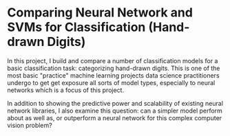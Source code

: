 # Comparing Neural Network and SVMs for Classification (Hand-drawn Digits)

In this project, I build and compare a number of classification models for a basic classification task: categorizing hand-drawn digits. This is one of the most basic "practice" machine learning projects data science practitioners undergo to get get exposure all sorts of model types, especially to neural networks which is a focus of this project.

In addition to showing the predictive power and scalability of existing neural network libraries, I also examine this question: can a simpler model perform about as well as, or outperform a neural network for this complex computer vision problem?
